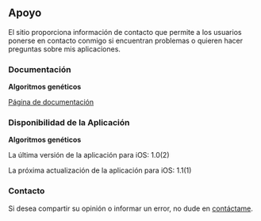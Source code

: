 ## Apoyo

El sitio proporciona información de contacto que permite a los usuarios ponerse en contacto conmigo si encuentran problemas o quieren hacer preguntas sobre mis aplicaciones.

### Documentación

**Algoritmos genéticos**

[Página de documentación](https://www.taketechease.com/optfinder/genetic-algorithms.html)
  
### Disponibilidad de la Aplicación

**Algoritmos genéticos**

La última versión de la aplicación para iOS: 1.0(2)
  
La próxima actualización de la aplicación para iOS: 1.1(1)
  
### Contacto

Si desea compartir su opinión o informar un error, no dude en [contáctame](mailto:i.d.kosinska@gmail.com).
